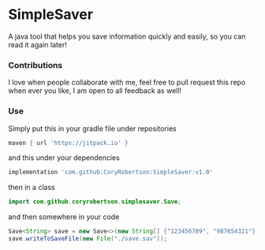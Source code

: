 # SimpleSaver
A java tool that helps you save information quickly and easily, so you can read it again later!
### Contributions
I love when people collaborate with me, feel free to pull request this repo when ever you like, I am open to all feedback as well!
### Use
Simply put this in your gradle file under repositories
```gradle
maven { url 'https://jitpack.io' }
```
and this under your dependencies
```gradle
implementation 'com.github.CoryRobertson:SimpleSaver:v1.0'
```
then in a class
```java
import com.github.coryrobertson.simplesaver.Save;
```
and then somewhere in your code
```java
Save<String> save = new Save<>(new String[] {"123456789", "987654321"});
save.writeToSaveFile(new File("./save.sav"));
```